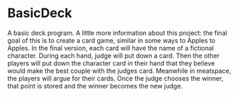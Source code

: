 # BasicDeck
A basic deck program.
A little more information about this project: the final goal of this is to create
a card game, similar in some ways to Apples to Apples. In the final version, each card
will have the name of a fictional character. During each hand, judge will put down a
card. Then the other players will put down the character card in their hand that they 
believe would make the best couple with the judges card. Meanwhile in meatspace, the 
players will argue for their cards. Once the judge chooses the winner, that point is stored
and the winner becomes the new judge.
